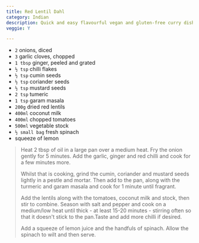 ```yaml
---
title: Red Lentil Dahl
category: Indian
description: Quick and easy flavourful vegan and gluten-free curry dish
veggie: Y

--- 
```

* `2` onions, diced
* `3` garlic cloves, chopped
* `1 tbsp` ginger, peeled and grated
* `½ tsp` chilli flakes
* `½ tsp` cumin seeds
* `½ tsp` coriander seeds
* `½ tsp` mustard seeds
* `2 tsp` tumeric
* `1 tsp` garam masala
* `200g` dried red lentils
* `400ml` coconut milk
* `400ml` chopped tomatoes
* `500ml` vegetable stock
* `½ small bag` fresh spinach
* squeeze of lemon
 
> Heat 2 tbsp of oil in a large pan over a medium heat. Fry the onion gently for 5 minutes. Add the garlic, ginger and red chilli and cook for a few minutes more.
> 
> Whilst that is cooking, grind the cumin, coriander and mustard seeds lightly in a pestle and mortar. Then add to the pan, along with the turmeric and garam masala and cook for 1 minute until fragrant.
> 
> Add the lentils along with the tomatoes, coconut milk and stock, then stir to combine. Season with salt and pepper and cook on a medium/low heat until thick - at least 15-20 minutes - stirring often so that it doesn't stick to the pan.Taste and add more chilli if desired.
> 
> Add a squeeze of lemon juice and the handfuls of spinach. Allow the spinach to wilt and then serve.
